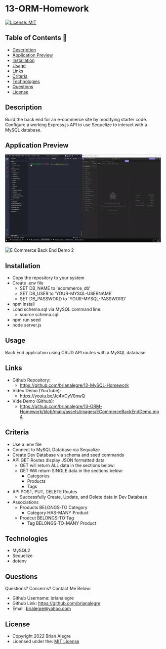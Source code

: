 # 13-ORM-Homework
[![License: MIT](https://img.shields.io/badge/License-MIT-yellow.svg)](https://opensource.org/licenses/MIT)

## Table of Contents 📑
- [Description](#description)
- [Application Preview](#application-preview)
- [Installation](#installation)
- [Usage](#usage)
- [Links](#links)
- [Criteria](#criteria)
- [Technologies](#technologies)
- [Questions](#questions)
- [License](#license)

## Description
Build the back end for an e-commerce site by modifying starter code. Configure a working Express.js API to use Sequelize to interact with a MySQL database.

## Application Preview
<p align="left">
    <img alt="E Commerce Back End Demo 1" src="./assets/images/ECommerceBackEndDemoGif1.gif">
</p>

<p align="left">
    <img alt="E Commerce Back End Demo 2" src="./assets/images/ECommerceBackEndDemoGif2.gif">
</p>

## Installation
- Copy the repository to your system
- Create .env file
    - SET DB_NAME to 'ecommerce_db'
    - SET DB_USER to 'YOUR-MYSQL-USERNAME'
    - SET DB_PASSWORD to 'YOUR-MYSQL-PASSWORD'
- npm install
- Load schema.sql via MySQL command line:
    - source schema.sql
- npm run seed
- node server.js

## Usage
Back End application using CRUD API routes with a MySQL database

## Links
-   Github Repository:
    - https://github.com/brianalegre/12-MySQL-Homework
-   Video Demo (YouTube):
    - https://youtu.be/Jc4VCyV0nwQ
-   Vide Demo (Github):
    - https://github.com/brianalegre/13-ORM-Homework/blob/main/assets/images/ECommerceBackEndDemo.mp4

## Criteria
- Use a .env file
- Connect to MySQL Database via Sequalize
- Create Dev Database via schema and seed commands
- API GET Routes display JSON formatted data
    - GET will return ALL data in the sections below:
    - GET Will return SINGLE data in the sections below:
        - Categories
        - Products
        - Tags
- API POST, PUT, DELETE Routes
    - Successfully Create, Update, and Delete data in Dev Database
- Associations
    - Products BELONGS-TO Category
        - Category HAS-MANY Product
    - Prodcut BELONGS-TO Tag
        - Tag BELONGS-TO-MANY Product

## Technologies
- MySQL2
- Sequelize
- dotenv

## Questions
Questions? Concerns?  Contact Me Below:
- Github Username: brianalegre
- Github Link: https://github.com/brianalegre 
- Email: brialegre@yahoo.com

## License
- Copyright 2022 Brian Alegre
- Licensed under the: [MIT License](https://opensource.org/licenses/MIT) 

